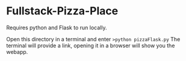 # Fullstack-Pizza-Place
Requires python and Flask to run locally.

Open this directory in a terminal and enter
```>python pizzaFlask.py```
The terminal will provide a link, opening it in a browser will show you the webapp.